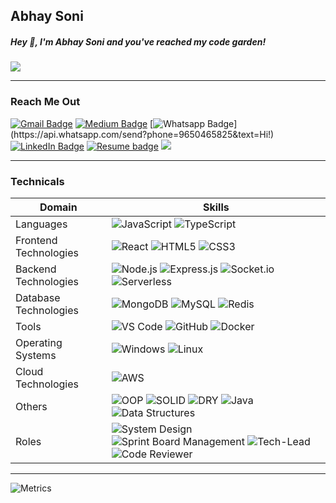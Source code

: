 ## Abhay Soni

<!--
**Abhay-soni-developer/Abhay-soni-developer** is a ✨ _special_ ✨ repository because its `README.md` (this file) appears on your GitHub profile.

Here are some ideas to get you started:

- 🔭 I’m currently working on ...
- 🌱 I’m currently learning ...
- 👯 I’m looking to collaborate on ...
- 🤔 I’m looking for help with ...
- 💬 Ask me about ...
- 📫 How to reach me: ...
- 😄 Pronouns: ...
- ⚡ Fun fact: ...
-->

##### Hey 👋, I'm Abhay Soni and you've reached my code garden! 
![](http://github-profile-summary-cards.vercel.app/api/cards/profile-details?username=Abhay-soni-developer&theme=github)

 ---
### Reach Me Out
[![Gmail Badge](https://img.shields.io/badge/-Gmail-c14438?style=flat-square&logo=Gmail&logoColor=white&link=mailto:abhaysoni.developer@gmail.com)](mailto:abhaysoni.developer@gmail.com) [![Medium Badge](https://img.shields.io/badge/-Medium-000?style=flat-square&logo=Medium&logoColor=white&&linkhttps://medium.com/@abhaysoni.developer)](https://medium.com/@abhaysoni.developer) [![Whatsapp Badge](https://img.shields.io/badge/-Whatsapp-4CA143?style=flat-square&labelColor=4CA143&logo=whatsapp&logoColor=white&link=https://api.whatsapp.com/send?phone=9650465825&text=Hi!)](https://api.whatsapp.com/send?phone=9650465825&text=Hi!) [![LinkedIn Badge](https://img.shields.io/badge/-LinkedIn-blue)](https://www.linkedin.com/in/abhay-soni-dev/) [![Resume badge](https://img.shields.io/badge/-My%20Resume-blueviolet)](https://img.shields.io/badge/-My%20Resume-blueviolet) [![](https://img.shields.io/badge/Call%20Me%20At-%2B91%209650465825-orange)]()

---
###  Technicals
| Domain              | Skills                                                                                                       |
|-----------------------|-------------------------------------------------------------------------------------------------------------|
| Languages             | ![JavaScript](https://img.shields.io/badge/JavaScript-F7DF1E?style=for-the-badge&logo=javascript&logoColor=black) ![TypeScript](https://img.shields.io/badge/TypeScript-007ACC?style=for-the-badge&logo=typescript&logoColor=white) |
| Frontend Technologies | ![React](https://img.shields.io/badge/React-61DAFB?style=for-the-badge&logo=react&logoColor=black) ![HTML5](https://img.shields.io/badge/HTML5-E34F26?style=for-the-badge&logo=html5&logoColor=white) ![CSS3](https://img.shields.io/badge/CSS3-1572B6?style=for-the-badge&logo=css3&logoColor=white) |
| Backend Technologies  | ![Node.js](https://img.shields.io/badge/Node.js-339933?style=for-the-badge&logo=nodedotjs&logoColor=white) ![Express.js](https://img.shields.io/badge/Express.js-000000?style=for-the-badge&logo=express&logoColor=white) ![Socket.io](https://img.shields.io/badge/Socket.io-010101?style=for-the-badge&logo=socketdotio&logoColor=white) ![Serverless](https://img.shields.io/badge/Serverless-FD5750?style=for-the-badge&logo=serverless&logoColor=white) |
| Database Technologies | ![MongoDB](https://img.shields.io/badge/MongoDB-47A248?style=for-the-badge&logo=mongodb&logoColor=white) ![MySQL](https://img.shields.io/badge/MySQL-4479A1?style=for-the-badge&logo=mysql&logoColor=white) ![Redis](https://img.shields.io/badge/Redis-DC382D?style=for-the-badge&logo=redis&logoColor=white) |
| Tools                 | ![VS Code](https://img.shields.io/badge/VS%20Code-0078D4?style=for-the-badge&logo=visual-studio-code&logoColor=white) ![GitHub](https://img.shields.io/badge/GitHub-181717?style=for-the-badge&logo=github&logoColor=white) ![Docker](https://img.shields.io/badge/Docker-2496ED?style=for-the-badge&logo=docker&logoColor=white) |
| Operating Systems     | ![Windows](https://img.shields.io/badge/Windows-0078D6?style=for-the-badge&logo=windows&logoColor=white) ![Linux](https://img.shields.io/badge/Linux-FCC624?style=for-the-badge&logo=linux&logoColor=black) |
| Cloud Technologies    | ![AWS](https://img.shields.io/badge/AWS-232F3E?style=for-the-badge&logo=amazon-aws&logoColor=white) |
| Others                | ![OOP](https://img.shields.io/badge/OOP-000000?style=for-the-badge&logo=java&logoColor=white) ![SOLID](https://img.shields.io/badge/SOLID-7F7F7F?style=for-the-badge&logo=java&logoColor=white) ![DRY](https://img.shields.io/badge/DRY-4CAF50?style=for-the-badge&logo=java&logoColor=white) ![Java](https://img.shields.io/badge/Java-007396?style=for-the-badge&logo=java&logoColor=white) ![Data Structures](https://img.shields.io/badge/Data%20Structures-008000?style=for-the-badge&logo=datastax&logoColor=white) |
| Roles                 | ![System Design](https://img.shields.io/badge/System%20Design-0000FF?style=for-the-badge&logo=blueprint&logoColor=white) ![Sprint Board Management](https://img.shields.io/badge/Sprint%20Board%20Management-FF5733?style=for-the-badge&logo=jira&logoColor=white) ![Tech-Lead](https://img.shields.io/badge/Tech--Lead-800080?style=for-the-badge&logo=lead&logoColor=white) ![Code Reviewer](https://img.shields.io/badge/Code%20Reviewer-800000?style=for-the-badge&logo=codefactor&logoColor=white) |
---

![Metrics](https://metrics.lecoq.io/Abhay-soni-developer?template=classic&base.header=0&base.activity=0&base.community=0&base.repositories=0&base.metadata=0&notable=1&achievements=1&base=header%2C%20activity%2C%20community%2C%20repositories%2C%20metadata&base.indepth=false&base.hireable=false&base.skip=false&achievements=false&achievements.threshold=C&achievements.secrets=true&achievements.display=compact&achievements.limit=0&notable=false&notable.from=organization&notable.repositories=false&notable.indepth=false&notable.types=commit&notable.self=false&config.timezone=Asia%2FCalcutta)

